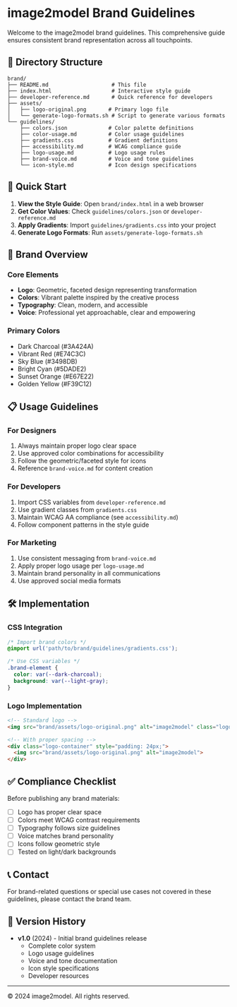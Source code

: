 # image2model Brand Guidelines

Welcome to the image2model brand guidelines. This comprehensive guide ensures consistent brand representation across all touchpoints.

## 📁 Directory Structure

```
brand/
├── README.md                    # This file
├── index.html                   # Interactive style guide
├── developer-reference.md       # Quick reference for developers
├── assets/
│   ├── logo-original.png       # Primary logo file
│   └── generate-logo-formats.sh # Script to generate various formats
└── guidelines/
    ├── colors.json             # Color palette definitions
    ├── color-usage.md          # Color usage guidelines
    ├── gradients.css           # Gradient definitions
    ├── accessibility.md        # WCAG compliance guide
    ├── logo-usage.md           # Logo usage rules
    ├── brand-voice.md          # Voice and tone guidelines
    └── icon-style.md           # Icon design specifications
```

## 🚀 Quick Start

1. **View the Style Guide**: Open `brand/index.html` in a web browser
2. **Get Color Values**: Check `guidelines/colors.json` or `developer-reference.md`
3. **Apply Gradients**: Import `guidelines/gradients.css` into your project
4. **Generate Logo Formats**: Run `assets/generate-logo-formats.sh`

## 🎨 Brand Overview

### Core Elements
- **Logo**: Geometric, faceted design representing transformation
- **Colors**: Vibrant palette inspired by the creative process
- **Typography**: Clean, modern, and accessible
- **Voice**: Professional yet approachable, clear and empowering

### Primary Colors
- Dark Charcoal (#3A424A)
- Vibrant Red (#E74C3C)
- Sky Blue (#3498DB)
- Bright Cyan (#5DADE2)
- Sunset Orange (#E67E22)
- Golden Yellow (#F39C12)

## 📋 Usage Guidelines

### For Designers
1. Always maintain proper logo clear space
2. Use approved color combinations for accessibility
3. Follow the geometric/faceted style for icons
4. Reference `brand-voice.md` for content creation

### For Developers
1. Import CSS variables from `developer-reference.md`
2. Use gradient classes from `gradients.css`
3. Maintain WCAG AA compliance (see `accessibility.md`)
4. Follow component patterns in the style guide

### For Marketing
1. Use consistent messaging from `brand-voice.md`
2. Apply proper logo usage per `logo-usage.md`
3. Maintain brand personality in all communications
4. Use approved social media formats

## 🛠️ Implementation

### CSS Integration
```css
/* Import brand colors */
@import url('path/to/brand/guidelines/gradients.css');

/* Use CSS variables */
.brand-element {
  color: var(--dark-charcoal);
  background: var(--light-gray);
}
```

### Logo Implementation
```html
<!-- Standard logo -->
<img src="brand/assets/logo-original.png" alt="image2model" class="logo">

<!-- With proper spacing -->
<div class="logo-container" style="padding: 24px;">
  <img src="brand/assets/logo-original.png" alt="image2model">
</div>
```

## ✅ Compliance Checklist

Before publishing any brand materials:
- [ ] Logo has proper clear space
- [ ] Colors meet WCAG contrast requirements
- [ ] Typography follows size guidelines
- [ ] Voice matches brand personality
- [ ] Icons follow geometric style
- [ ] Tested on light/dark backgrounds

## 📞 Contact

For brand-related questions or special use cases not covered in these guidelines, please contact the brand team.

## 🔄 Version History

- **v1.0** (2024) - Initial brand guidelines release
  - Complete color system
  - Logo usage guidelines
  - Voice and tone documentation
  - Icon style specifications
  - Developer resources

---

© 2024 image2model. All rights reserved.